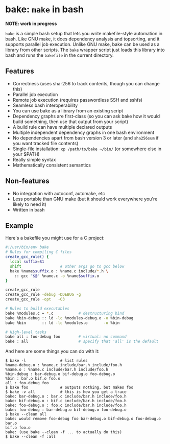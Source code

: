 # bake: `make` in bash
**NOTE: work in progress**

`bake` is a simple bash setup that lets you write makefile-style automation in
bash. Like GNU make, it does dependency analysis and topsorting, and it
supports parallel job execution. Unlike GNU make, bake can be used as a library
from other scripts. The `bake` wrapper script just loads this library into bash
and runs the `bakefile` in the current directory.

## Features
- Correctness (uses sha-256 to track contents, though you can change this)
- Parallel job execution
- Remote job execution (requires passwordless SSH and sshfs)
- Seamless bash interoperability
- You can use bake as a library from an existing script
- Dependency graphs are first-class (so you can ask bake how it would build
  something, then use that output from your script)
- A build rule can have multiple declared outputs
- Multiple independent dependency graphs in one bash environment
- No dependencies apart from bash version 3 or later (and `sha256sum` if you
  want tracked file contents)
- Single-file installation: `cp /path/to/bake ~/bin/` (or somewhere else in
  your $PATH)
- Really simple syntax
- Mathematically consistent semantics

## Non-features
- No integration with autoconf, automake, etc
- Less portable than GNU make (but it should work everywhere you're likely to
  need it)
- Written in bash

## Example
Here's a bakefile you might use for a C project:

```sh
#!/usr/bin/env bake
# Rules for compiling C files
create_gcc_rule() {
  local suffix=$1
  shift                 # other args go to gcc below
  bake %name$suffix.o : %name.c include/*.h \
    :: gcc "$@" %name.c -o %name$suffix.o
}

create_gcc_rule
create_gcc_rule -debug -DDEBUG -g
create_gcc_rule -opt   -O3

# Rules to build executables
bake %modules.c = *.c           # destructuring bind
bake %bin-debug :: ld -lc %modules-debug.o -o %bin-debug
bake %bin       :: ld -lc %modules.o       -o %bin

# High-level tasks
bake all : foo-debug foo        # virtual: no command
bake : all                      # specify that 'all' is the default
```

And here are some things you can do with it:

```
$ bake -l               # list rules
%name-debug.o : %name.c include/bar.h include/foo.h
%name.o : %name.c include/bar.h include/foo.h
%bin-debug : bar-debug.o bif-debug.o foo-debug.o
%bin : bar.o bif.o foo.o
all : foo-debug foo
$ bake foo              # outputs nothing, but makes foo
$ bake -v all           # this is how you get a trace
bake: bar-debug.o : bar.c include/bar.h include/foo.h
bake: bif-debug.o : bif.c include/bar.h include/foo.h
bake: foo-debug.o : foo.c include/bar.h include/foo.h
bake: foo-debug : bar-debug.o bif-debug.o foo-debug.o
$ bake --clean all
bake: would remove foo-debug foo bar-debug.o bif-debug.o foo-debug.o bar.o
bif.o foo.o
bake: (use bake --clean -f ... to actually do this)
$ bake --clean -f :all
```
